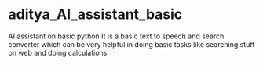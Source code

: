 # aditya_AI_assistant_basic
AI assistant on basic python
It is a basic text to speech and search converter which can be very helpful in doing basic tasks like searching stuff on web and doing calculations
